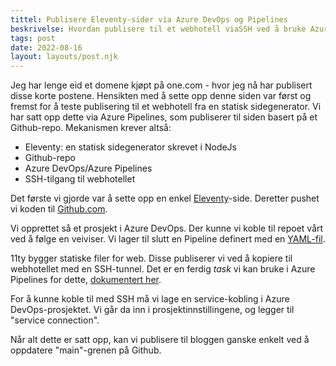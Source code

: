 ```yaml
---
tittel: Publisere Eleventy-sider via Azure DevOps og Pipelines
beskrivelse: Hvordan publisere til et webhotell viaSSH ved å bruke Azure DevOps
tags: post
date: 2022-08-16
layout: layouts/post.njk
---
```

Jeg har lenge eid et domene kjøpt på one.com - hvor jeg nå 
har publisert disse korte postene. Hensikten med å sette opp
denne siden var først og fremst for å teste publisering til 
et webhotell fra en statisk sidegenerator. Vi har satt opp dette 
via Azure Pipelines, som publiserer til siden basert på 
et Github-repo. Mekanismen krever altså: 

- Eleventy: en statisk sidegenerator skrevet i NodeJs
- Github-repo
- Azure DevOps/Azure Pipelines
- SSH-tilgang til webhotellet

Det første vi gjorde var å sette opp en enkel 
[Eleventy](https://www.11ty.dev/)-side. Deretter pushet vi 
koden til [Github.com](https://github.com/hakdo/skribleri).

Vi opprettet så et prosjekt i Azure DevOps. Der kunne vi koble 
til repoet vårt ved å følge en veiviser. Vi lager til slutt 
en Pipeline definert med en [YAML-fil](https://raw.githubusercontent.com/hakdo/skribleri/main/azure-pipelines.yml).

11ty bygger statiske filer for web. Disse publiserer vi ved å 
kopiere til webhotellet med en SSH-tunnel. Det er en ferdig 
*task* vi kan bruke i Azure Pipelines for dette, 
[dokumentert her](https://docs.microsoft.com/en-us/azure/devops/pipelines/tasks/deploy/copy-files-over-ssh?view=azure-devops). 

For å kunne koble til med SSH må vi lage en service-kobling i 
Azure DevOps-prosjektet. Vi går da inn i prosjektinnstillingene, 
og legger til "service connection". 

Når alt dette er satt opp, kan vi publisere til bloggen ganske 
enkelt ved å oppdatere "main"-grenen på Github. 

